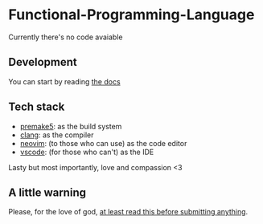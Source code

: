 # Functional-Programming-Language

Currently there's no code avaiable


## Development

You can start by reading [the docs](docs/01%20-%20Getting%20Started.md)


## Tech stack

- [premake5](https://premake.github.io/): as the build system
- [clang](https://clang.llvm.org/): as the compiler
- [neovim](https://neovim.io/): (to those who can use) as the code editor
- [vscode](https://code.visualstudio.com/): (for those who can't) as the IDE


Lasty but most importantly, love and compassion <3


## A little warning

Please, for the love of god,
[at least read this before submitting anything](docs/03%20-%20Coding%20Style.md).
